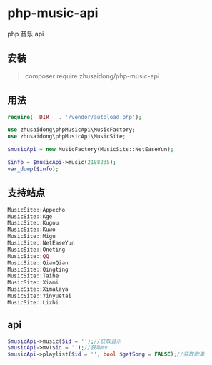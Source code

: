 # php-music-api

php 音乐 api

## 安装

>   composer require zhusaidong/php-music-api

## 用法

```php
require(__DIR__ . '/vendor/autoload.php');

use zhusaidong\phpMusicApi\MusicFactory;
use zhusaidong\phpMusicApi\MusicSite;

$musicApi = new MusicFactory(MusicSite::NetEaseYun);

$info = $musicApi->music(2188235);
var_dump($info);
```

## 支持站点

```php
MusicSite::Appecho
MusicSite::Kge
MusicSite::Kugou
MusicSite::Kuwo
MusicSite::Migu
MusicSite::NetEaseYun
MusicSite::Oneting
MusicSite::QQ
MusicSite::QianQian
MusicSite::Qingting
MusicSite::Taihe
MusicSite::Xiami
MusicSite::Ximalaya
MusicSite::Yinyuetai
MusicSite::Lizhi
```

## api

```php
$musicApi->music($id = '');//获取音乐
$musicApi->mv($id = '');//获取mv
$musicApi->playlist($id = '', bool $getSong = FALSE);//获取歌单
```
